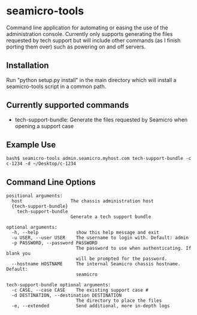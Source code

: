 seamicro-tools
==============

Command line application for automating or easing the use of the administration
console. Currently only supports generating the files requested by tech support
but will include other commands (as I finish porting them over) such as powering
on and off servers.

Installation
------------
Run "python setup.py install" in the main directory which will install a
seamicro-tools script in a common path.

Currently supported commands
----------------------------

 - tech-support-bundle: Generate the files requested by Seamicro when opening a support case

Example Use
-----------

    bash$ seamicro-tools admin.seamicro.myhost.com tech-support-bundle -c c-1234 -d ~/Desktop/c-1234

Command Line Options
--------------------

    positional arguments:
      host                  The chassis administration host
      {tech-support-bundle}
        tech-support-bundle
                            Generate a tech support bundle

    optional arguments:
      -h, --help              show this help message and exit
      -u USER, --user USER    The username to login with. Default: admin
      -p PASSWORD, --password PASSWORD
                              The password to use when authenticating. If blank you
                              will be prompted for the password.
      --hostname HOSTNAME     The internal Seamicro chassis hostname. Default:
                              seamicro

    tech-support-bundle optional arguments:
      -c CASE, --case CASE    The existing support case #
      -d DESTINATION, --destination DESTINATION
                              The directory to place the files
      -e, --extended          Send additional, more in-depth logs
